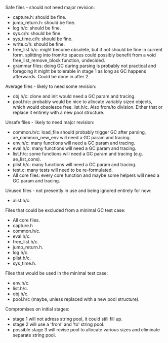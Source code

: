 Safe files - should not need major revision:
- capture.h: should be fine.
- jump_return.h: should be fine.
- log.h/c: should be fine.
- sys.c/h: should be fine.
- sys_time.c/h: should be fine.
- write.c/h: should be fine.
- free_list.h/c: might become obsolete, but if not should be fine in current form. splitting into from/to spaces could possibly benefit from a void  free_list_remove_block function, undecided.
- grammar files: doing GC during parsing is probably not practical and foregoing it might be tolerable in stage 1 as long as GC happens afterwards. Could be done in after 2.

Average files - likely to need some revision:
- obj.h/c: clone and init would need a GC param and tracing.
- pool.h/c: probably would be nice to allocate variably sized objects, which would obsolesce free_list.h/c. Also from/to division. Either that or replace it entirely with a new pool structure.

Unsafe files - likely to need major revision:
- common.h/c: load_file should probably trigger GC after parsing, ae_common_new_env will need a GC param and tracing.
- env.h/c: many functions will need a GC param and tracing.
- eval.h/c: many functions will need a GC param and tracing.
- list.h/c: some functions will need a GC param and tracing (e.g. ae_list_cons).
- plist.h/c: many functions will need a GC param and tracing.
- test.c: many tests will need to be re-formulated.
- All core files: every core function and maybe some helpers will need a GC param and tracing.

Unused files - not presently in use and being ignored entirely for now:
- alist.h/c.

Files that could be excluded from a minimal GC test case:
- All core files.
- capture.h
- common.h/c.
- eval.h/c.
- free_list.h/c.
- jump_return.h.
- log.h/c.
- plist.h/c.
- sys_time.h.

Files that would be used in the minimal test case:
- env.h/c.
- list.h/c.
- obj.h/c.
- pool.h/c (maybe, unless replaced with a new pool structure).

Compromises on initial stages:
- stage 1 will not adress string pool, it could still fill up.
- stage 2 will use a 'from' and 'to' string pool.
- possible stage 3 will revise pool to allocate various sizes and eliminate separate string pool.
